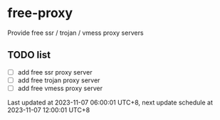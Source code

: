
# free-proxy
Provide free ssr / trojan / vmess proxy servers


## TODO list
- [ ] add free ssr proxy server
- [ ] add free trojan proxy server
- [ ] add free vmess proxy server

Last updated at 2023-11-07 06:00:01 UTC+8, next update schedule at 2023-11-07 12:00:01 UTC+8

